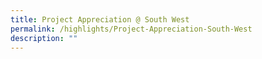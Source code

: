 ```yaml
---
title: Project Appreciation @ South West
permalink: /highlights/Project-Appreciation-South-West
description: ""
---
```

